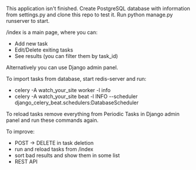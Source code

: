 This application isn't finished. Create PostgreSQL database with information from settings.py and clone this repo to test it. Run python manage.py runserver to start.

/index is a main page, where you can:
- Add new task
- Edit/Delete exiting tasks
- See results (you can filter them by task_id)

Alternatively you can use Django admin panel.

To import tasks from database, start redis-server and run:
- celery -A watch_your_site worker -l info
- celery -A watch_your_site beat -l INFO --scheduler django_celery_beat.schedulers:DatabaseScheduler

To reload tasks remove everything from Periodic Tasks in Django admin panel and run these commands again.

To improve:
- POST -> DELETE in task deletion
- run and reload tasks from /index
- sort bad results and show them in some list
- REST API

